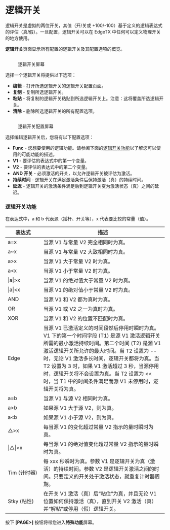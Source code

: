# 逻辑开关

逻辑开关是虚拟的两位开关，其值（开/关或 +100/-100）基于定义的逻辑表达式的评估（真/假）。一旦配置，逻辑开关可以在 EdgeTX 中任何可以定义物理开关的地方使用。

**逻辑开关**页面显示所有配置的逻辑开关及其配置选项的概览。

<figure><img src="https://edgetx-static.zkl2333.com/bwlogswitch1.png" alt=""><figcaption><p>逻辑开关屏幕</p></figcaption></figure>

选择一个逻辑开关将提供以下选项：

* **编辑** - 打开所选逻辑开关的逻辑开关配置页面。
* **复制** - 复制所选逻辑开关。
* **粘贴** - 将复制的逻辑开关粘贴到所选逻辑开关上。注意：这将覆盖所选逻辑开关。
* **清除** - 删除所选逻辑开关的所有配置选项。

<figure><img src="https://edgetx-static.zkl2333.com/bwlogswitch2.png" alt=""><figcaption><p>逻辑开关配置屏幕</p></figcaption></figure>

选择编辑逻辑开关后，您将有以下配置选项：

* **Func** - 您想要使用的逻辑功能。请参阅下面的[逻辑开关功能](logical-switches.md#logical_switches_judgment_conditions_and_logical_expressions)以了解您可以使用的可能功能的描述。
* **V1** - 要评估的表达式中的第一个变量。
* **V2** - 要评估的表达式中的第二个变量。
* **AND 开关** - 必须激活的开关，以允许逻辑开关被评估为激活。
* **持续时间** - 逻辑开关在满足激活条件后保持激活（真）的持续时间。
* **延迟** - 逻辑开关的激活条件满足后到逻辑开关变为激活状态（真）之间的延迟。

### 逻辑开关功能 <a href="#logical_switches_judgment_conditions_and_logical_expressions" id="logical_switches_judgment_conditions_and_logical_expressions"></a>

在表达式中，a 和 b 代表源（摇杆、开关等），x 代表要比较的常量（值）。

<table><thead><tr><th width="137">表达式</th><th width="606">描述</th></tr></thead><tbody><tr><td>a=x</td><td>当源 V1 与常量 V2 完全相同时为真。</td></tr><tr><td>a~x</td><td>当源 V1 与常量 V2 大致相同时为真。</td></tr><tr><td>a>x</td><td>当源 V1 大于常量 V2 时为真。</td></tr><tr><td>a&#x3C;x</td><td>当源 V1 小于常量 V2 时为真。</td></tr><tr><td>|a|>x</td><td>当源 V1 的绝对值大于常量 V2 时为真。</td></tr><tr><td>|a|&#x3C;x</td><td>当源 V1 的绝对值小于常量 V2 时为真。</td></tr><tr><td>AND</td><td>当源 V1 和 V2 都为真时为真。</td></tr><tr><td>OR</td><td>当源 V1 或 V2 之一为真时为真。</td></tr><tr><td>XOR</td><td>当源 V1 和 V2 的位置不匹配时为真。</td></tr><tr><td>Edge</td><td>当源 V1 已激活定义的时间段然后停用时瞬时为真。V1 下的第一个时间字段 (T1) 是源 V1 激活逻辑开关所需的最小激活持续时间。第二个时间 (T2) 是源 V1 激活逻辑开关所允许的最大时间。当 T2 设置为 -- 时，无论 V1 激活多长时间，逻辑开关都将为真。当 T2 设置为 3 时，如果 V1 激活超过 3 秒，当源停用时，逻辑开关将不会设置为真。当 T2 设置为 &#x3C;&#x3C; 时，当 T1 中的时间条件满足而源 V1 未停用时，逻辑开关将为真。</td></tr><tr><td>a=b</td><td>当源 V1 与源 V2 相同时为真。</td></tr><tr><td>a>b</td><td>如果源 V1 大于源 V2，则为真。</td></tr><tr><td>a&#x3C;b</td><td>如果源 V1 小于源 V2，则为真。</td></tr><tr><td>△>x</td><td>每当源 V1 的变化超过常量 V2 指示的量时瞬时为真。</td></tr><tr><td>|△|>x</td><td>每当源 V1 的绝对值变化超过常量 V2 指示的量时瞬时为真。</td></tr><tr><td>Tim (计时器)</td><td>每 xxx 秒瞬时为真。参数 V1 是逻辑开关为真（激活）的持续时间。参数 V2 是逻辑开关激活之间的时间。只要定义的开关处于激活状态，就重复计时器周期。</td></tr><tr><td>Stky (粘性)</td><td>在开关 V1 激活（真）后“粘住”为真，并且无论 V1 位置如何保持激活（真），直到开关 V2 激活（真）并“解粘”或停用（假）逻辑开关。</td></tr></tbody></table>

按下 **\[PAGE>]** 按钮将带您进入**特殊功能**屏幕。